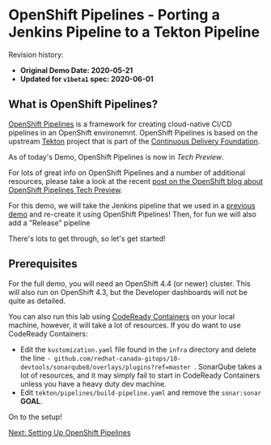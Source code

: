 # OpenShift Pipelines - Porting a Jenkins Pipeline to a Tekton Pipeline

Revision history:
* **Original Demo Date: 2020-05-21**
* **Updated for `v1beta1` spec: 2020-06-01**

## What is OpenShift Pipelines?

[OpenShift Pipelines](https://www.openshift.com/learn/topics/pipelines) is a framework for creating cloud-native CI/CD pipelines in an OpenShift environemnt.  OpenShift Pipelines is based on the upstream [Tekton](https://tekton.dev/) project that is part of the [Continuous Delivery Foundation](https://cd.foundation/). 

As of today's Demo, OpenShift Pipelines is now in *Tech Preview*.

For lots of great info on OpenShift Pipelines and a number of additional resources, please take a look at the recent [post on the OpenShift blog about OpenShift Pipelines Tech Preview](https://www.openshift.com/blog/openshift-pipelines-tech-preview-blog).
 
For this demo, we will take the Jenkins pipeline that we used in a [previous demo](https://github.com/demo-thursday/cicd-openshift-jenkins) and re-create it using OpenShift Pipelines!  Then, for fun we will also add a "Release" pipeline

There's lots to get through, so let's get started!

## Prerequisites

For the full demo, you will need an OpenShift 4.4 (or newer) cluster.  This will also run on OpenShift 4.3, but the Developer dashboards will not be quite as detailed.

You can also run this lab using [CodeReady Containers](https://developers.redhat.com/products/codeready-containers/overview) on your local machine, however, it will take a lot of resources.  If you do want to use CodeReady Containers:
* Edit the `kustomization.yaml` file found in the `infra` directory and delete the line `- github.com/redhat-canada-gitops/10-devtools/sonarqube8/overlays/plugins?ref=master
`.  SonarQube takes a lot of resources, and it may simply fail to start in CodeReady Containers unless you have a heavy duty dev machine.
* Edit `tekton/pipelines/build-pipeline.yaml` and remove the `sonar:sonar` **GOAL**.

On to the setup!

[Next: Setting Up OpenShift Pipelines](01-setup.md)

